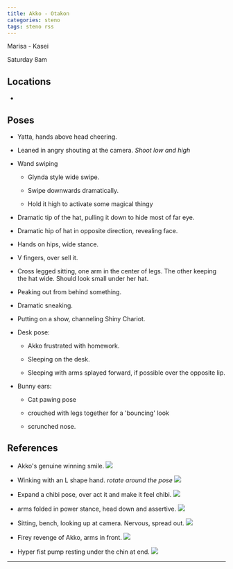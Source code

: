 ```yaml
---
title: Akko - Otakon
categories: steno
tags: steno rss
---
```


Marisa - Kasei

Saturday 8am

## Locations

- 

## Poses

* Yatta, hands above head cheering.

* Leaned in angry shouting at the camera. *Shoot low and high*

- Wand swiping

  * Glynda style wide swipe.

  * Swipe downwards dramatically.

  * Hold it high to activate some magical thingy

* Dramatic tip of the hat, pulling it down to hide most of far eye.

* Dramatic hip of hat in opposite direction, revealing face.

* Hands on hips, wide stance. 

* V fingers, over sell it.

* Cross legged sitting, one arm in the center of legs. The other keeping the hat wide. Should look small under her hat. 

* Peaking out from behind something. 

* Dramatic sneaking. 

* Putting on a show, channeling Shiny Chariot.

- Desk pose: 

  * Akko frustrated with homework. 

  * Sleeping on the desk. 

  * Sleeping with arms splayed forward, if possible over the opposite lip.

- Bunny ears:
  
  * Cat pawing pose

  * crouched with legs together for a 'bouncing' look

  * scrunched nose. 

## References

* Akko's genuine winning smile. ![](http://i.imgur.com/I70wuUe.jpg)

* Winking with an L shape hand. *rotate around the pose* ![](http://i.imgur.com/KUYznRd.jpg)

* Expand a chibi pose, over act it and make it feel chibi. ![](http://i.imgur.com/EXzGp18.png)

* arms folded in power stance, head down and assertive. ![](http://i.imgur.com/gtkdkYg.jpg)

* Sitting, bench, looking up at camera. Nervous, spread out. ![](http://i.imgur.com/lvYN6CG.jpg)

* Firey revenge of Akko, arms in front. ![](http://i.imgur.com/FIr1enm.png)

* Hyper fist pump resting under the chin at end. ![](http://i.imgur.com/aXThwWF.png)

---